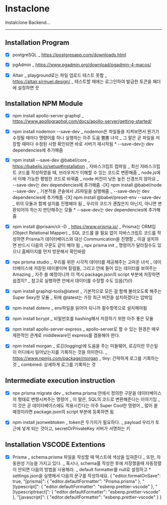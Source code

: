 # Instaclone

Instalclone Backend...

---

## Installation Program

-[X] postgreSQL
\_ https://postgresapp.com/downloads.html

-[X] pgAdmin
\_ https://www.pgadmin.org/download/pgadmin-4-macos/

-[X] Altair
_ playground로는 파일 업로드 테스트 못함
_ https://altair.sirmuel.design/
\_ 테스트할 때에는 로그인하여 발급한 토큰을 헤더에 설정하면 끗

## Installation NPM Module

-[X] npm install apollo-server graphql
\_ https://www.apollographql.com/docs/apollo-server/getting-started/

-[X] npm install nodemon --save-dev
_ nodemon은 파일들을 지켜보면서 뭔가가 수정될 때마다 명령어를 하나 실행하는 아주 도움 뿜뿜 녀석
_ 그 말은 곧 파일을 저장할 때마다 수정된 사항 확인되면 바로 서버가 재시작됨 \* --save-dev는 dev dependencies에 추가해줌

-[X] npm install --save-dev @babel/core
_ https://babeljs.io/setup#installation
_ 자바스크립트 컴파일
_ 최신 자바스크립트 코드를 작성하였을 때, 브라우저가 이해할 수 있는 코드로 변환해줌
_ node.js에서 이해 가능한 평범한 코드로 바꿔줌
_ node 버전이 낮든 높든 신경쓰지 않아요
_ --save-dev는 dev dependencies에 추가해줌 -[X] npm install @babel/node --save-dev
_ 기본적을 콘솔에서 JS파일을 실행해줌
_ --save-dev는 dev dependencies에 추가해줌 -[X] npm install @babel/preset-env --save-dev
_ 위의 모듈과 함께 설치를 진행해야 됨
_ 우리의 코드가 괜찮은지 아닌지, 아니면 변환되어야 하는지 판단해주는 모듈 \* --save-dev는 dev dependencies에 추가해줌

-[X] npm install @prisam/cli -D
_ https://www.prisma.io/
_ Prisma는 ORM임 (Object Relational Mapper)
_ SQL 코드를 쓸 필요 없이 자바스크립트 코드를 작성하면 Prisma가 데이터베이스와 대신 Communication을 진행함
_ 이걸 설치하면 반드시 다음의 구문도 같이 해야 됨
_ npx prisma init
_ 명령어가 달라질수도 있으니 홈페이지를 먼저 방문해서 확인바람

-[X] npx prisma studio
\_ 우리를 위한 시각적 데이터를 제공해주는 고마운 녀석
\_ 데이터베이스에 저장된 테이블이며 칼럼들, 그리고 안에 들어 있는 데이터를 보여주는 Amazing
\_ 자주 쓸 예정이니까 이 역시 package.json의 script 부분에 저장하면 쉽겠지?
\_ 참고로 실행하면 안에서 데이터를 수정할 수도 있음(?)(!)

-[X] npm install graphql-tools@latest
\_ 기본적으로 모든 걸 함께 불러오도록 해주는 Super Sexy한 모듈
\_ 뒤에 @latest는 가장 최근 버전을 설치하겠다는 압박임

-[X] npm install dotenv
\_ env파일을 읽어야 되니까 필수항목으로 설치해야됨

-[X] npm install bcrypt
\_ 비밀번호를 hashing해서 저장하기 위한 아주 좋은 모듈

-[X] npm install apollo-server-express
\_ apollo-server로 할 수 있는 환경은 매우 제한적인 관계로 middleware인 express를 겸용해야 한다.

-[X] npm install morgan
\_ 로깅(logging)에 도움을 주는 미들웨어, 로깅이란 무슨일이 어디에서 일어났는지를 기록하는 것을 의미한다.
_ https://www.npmjs.com/package/morgan
_ tiny: 간략하게 로그를 기록하는 것
\_ combined: 상세하게 로그를 기록하는 것

## Intermediate execution instruction

-[X] npx prisma migrate dev
\_ schema.prisma 안에서 정의한 구문을 데이터베이스의 형태로 변형시켜주는 명령어
\_ 이 말은, SQL의 코드로 변환해준다는 이야기임
\_이 것은 곧 데이터베이스에도 적용시킨다는 아주 Super Cool한 명령어
\_ 많이 쓸 예정이라면 package.json의 script 부분에 등록하면 됨

-[X] npm install jsonwebtoken
\_ token은 두가지가 필요하다.
\_ payload 우리가 토근에 넣게 되는 것이고, secretOrPrivateKey 서버가 서명하는 키

## Installation VSCODE Extentions

-[X] Prisma
_ schema.prisma 파일을 작성할 때 텍스트에 색상을 입혀준다
_ 또한, 자동완성 기능을 가지고 있다.
_ 혹시나, schema를 작성한 후에 저장했을때 자동정렬이 안되면 다음의 방법을 사용해라.
_ default formatter를 null로 설정하고 \* settings.json을 실행해서 다음의 문구를 작성하세요.
{
"editor.formatOnSave": true,
"[prisma]": {
"editor.defaultFormatter": "Prisma.prisma"
},
"[typescript]": {
"editor.defaultFormatter": "esbenp.prettier-vscode"
},
"[typescriptreact]": {
"editor.defaultFormatter": "esbenp.prettier-vscode"
},
"[javascript]": {
"editor.defaultFormatter": "esbenp.prettier-vscode"
}
}
